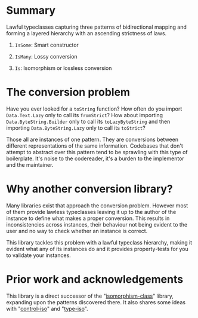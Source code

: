 # Summary

Lawful typeclasses capturing three patterns of bidirectional mapping and forming a layered hierarchy with an ascending strictness of laws.

1. `IsSome`: Smart constructor

2. `IsMany`: Lossy conversion

3. `Is`: Isomorphism or lossless conversion

# The conversion problem

Have you ever looked for a `toString` function? How often do you
import `Data.Text.Lazy` only to call its `fromStrict`? How
about importing `Data.ByteString.Builder` only to call its
`toLazyByteString` and then importing
`Data.ByteString.Lazy` only to call its `toStrict`?

Those all are instances of one pattern. They are conversions between different
representations of the same information. Codebases that don't attempt to
abstract over this pattern tend to be sprawling with this type of
boilerplate. It's noise to the codereader, it's a burden to the
implementor and the maintainer.

# Why another conversion library?

Many libraries exist that approach the conversion problem. However most of
them provide lawless typeclasses leaving it up to the author of the
instance to define what makes a proper conversion. This results in
inconsistencies across instances, their behaviour not being evident to
the user and no way to check whether an instance is correct.

This library tackles this problem with a lawful typeclass hierarchy, making it
evident what any of its instances do and it provides property-tests for you
to validate your instances.

# Prior work and acknowledgements

This library is a direct successor of the "[isomorphism-class](https://hackage.haskell.org/package/isomorphism-class)" library, expanding upon the patterns discovered there. It also shares some ideas with "[control-iso](https://hackage.haskell.org/package/control-iso)" and "[type-iso](https://hackage.haskell.org/package/type-iso)".
